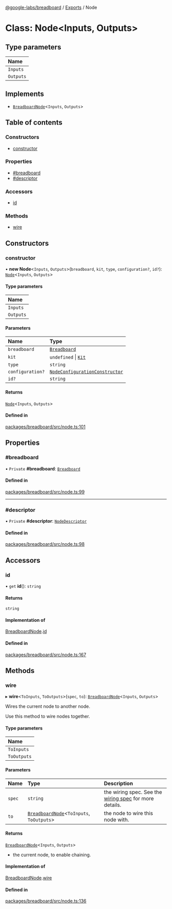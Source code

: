 [@google-labs/breadboard](../README.md) / [Exports](../modules.md) / Node

# Class: Node\<Inputs, Outputs\>

## Type parameters

| Name |
| :------ |
| `Inputs` |
| `Outputs` |

## Implements

- [`BreadboardNode`](../interfaces/BreadboardNode.md)\<`Inputs`, `Outputs`\>

## Table of contents

### Constructors

- [constructor](Node.md#constructor)

### Properties

- [#breadboard](Node.md##breadboard)
- [#descriptor](Node.md##descriptor)

### Accessors

- [id](Node.md#id)

### Methods

- [wire](Node.md#wire)

## Constructors

### constructor

• **new Node**\<`Inputs`, `Outputs`\>(`breadboard`, `kit`, `type`, `configuration?`, `id?`): [`Node`](Node.md)\<`Inputs`, `Outputs`\>

#### Type parameters

| Name |
| :------ |
| `Inputs` |
| `Outputs` |

#### Parameters

| Name | Type |
| :------ | :------ |
| `breadboard` | [`Breadboard`](../interfaces/Breadboard.md) |
| `kit` | `undefined` \| [`Kit`](../interfaces/Kit.md) |
| `type` | `string` |
| `configuration?` | [`NodeConfigurationConstructor`](../modules.md#nodeconfigurationconstructor) |
| `id?` | `string` |

#### Returns

[`Node`](Node.md)\<`Inputs`, `Outputs`\>

#### Defined in

[packages/breadboard/src/node.ts:101](https://github.com/breadboard-ai/breadboard/blob/4af8d5b0/packages/breadboard/src/node.ts#L101)

## Properties

### #breadboard

• `Private` **#breadboard**: [`Breadboard`](../interfaces/Breadboard.md)

#### Defined in

[packages/breadboard/src/node.ts:99](https://github.com/breadboard-ai/breadboard/blob/4af8d5b0/packages/breadboard/src/node.ts#L99)

___

### #descriptor

• `Private` **#descriptor**: [`NodeDescriptor`](../modules.md#nodedescriptor)

#### Defined in

[packages/breadboard/src/node.ts:98](https://github.com/breadboard-ai/breadboard/blob/4af8d5b0/packages/breadboard/src/node.ts#L98)

## Accessors

### id

• `get` **id**(): `string`

#### Returns

`string`

#### Implementation of

[BreadboardNode](../interfaces/BreadboardNode.md).[id](../interfaces/BreadboardNode.md#id)

#### Defined in

[packages/breadboard/src/node.ts:167](https://github.com/breadboard-ai/breadboard/blob/4af8d5b0/packages/breadboard/src/node.ts#L167)

## Methods

### wire

▸ **wire**\<`ToInputs`, `ToOutputs`\>(`spec`, `to`): [`BreadboardNode`](../interfaces/BreadboardNode.md)\<`Inputs`, `Outputs`\>

Wires the current node to another node.

Use this method to wire nodes together.

#### Type parameters

| Name |
| :------ |
| `ToInputs` |
| `ToOutputs` |

#### Parameters

| Name | Type | Description |
| :------ | :------ | :------ |
| `spec` | `string` | the wiring spec. See the [wiring spec](https://github.com/breadboard-ai/breadboard/blob/main/packages/breadboard/docs/wires.md) for more details. |
| `to` | [`BreadboardNode`](../interfaces/BreadboardNode.md)\<`ToInputs`, `ToOutputs`\> | the node to wire this node with. |

#### Returns

[`BreadboardNode`](../interfaces/BreadboardNode.md)\<`Inputs`, `Outputs`\>

- the current node, to enable chaining.

#### Implementation of

[BreadboardNode](../interfaces/BreadboardNode.md).[wire](../interfaces/BreadboardNode.md#wire)

#### Defined in

[packages/breadboard/src/node.ts:136](https://github.com/breadboard-ai/breadboard/blob/4af8d5b0/packages/breadboard/src/node.ts#L136)
